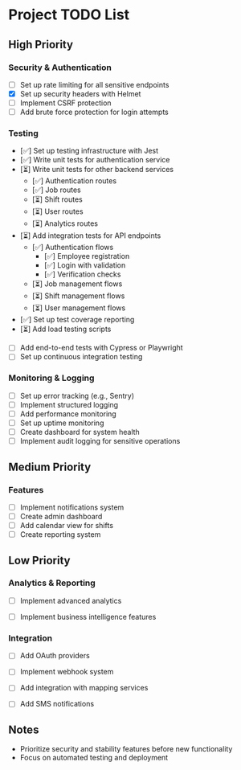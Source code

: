 # Project TODO List

## High Priority

### Security & Authentication
- [ ] Set up rate limiting for all sensitive endpoints
- [x] Set up security headers with Helmet
- [ ] Implement CSRF protection
- [ ] Add brute force protection for login attempts

### Testing
- [✅] Set up testing infrastructure with Jest
- [✅] Write unit tests for authentication service
- [⏳] Write unit tests for other backend services
  - [✅] Authentication routes
  - [✅] Job routes
  - [⏳] Shift routes
  - [⏳] User routes
  - [⏳] Analytics routes
- [⏳] Add integration tests for API endpoints
  - [✅] Authentication flows
    - [✅] Employee registration
    - [✅] Login with validation
    - [✅] Verification checks
  - [⏳] Job management flows
  - [⏳] Shift management flows
  - [⏳] User management flows
- [✅] Set up test coverage reporting
- [⏳] Add load testing scripts
- [ ] Add end-to-end tests with Cypress or Playwright
- [ ] Set up continuous integration testing

### Monitoring & Logging
- [ ] Set up error tracking (e.g., Sentry)
- [ ] Implement structured logging
- [ ] Add performance monitoring
- [ ] Set up uptime monitoring
- [ ] Create dashboard for system health
- [ ] Implement audit logging for sensitive operations

## Medium Priority


### Features
- [ ] Implement notifications system
- [ ] Create admin dashboard
- [ ] Add calendar view for shifts
- [ ] Create reporting system

## Low Priority

### Analytics & Reporting
- [ ] Implement advanced analytics
- [ ] Implement business intelligence features


### Integration
- [ ] Add OAuth providers
- [ ] Implement webhook system
- [ ] Add integration with mapping services
- [ ] Add SMS notifications


## Notes
- Prioritize security and stability features before new functionality
- Focus on automated testing and deployment